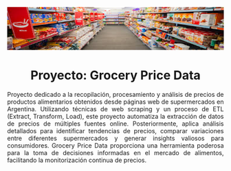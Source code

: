 <center>
  <img src="imagen/alimentos2.jpg" alt="Banner de Grocery Price Data" title="Grocery Price Data" width="800" height="100">
</center>

<h1 style="text-align: center;">Proyecto: Grocery Price Data</h1>

<p style="text-align: justify;">
Proyecto dedicado a la recopilación, procesamiento y análisis de precios de productos alimentarios obtenidos desde páginas web de supermercados en Argentina. Utilizando técnicas de web scraping y un proceso de ETL (Extract, Transform, Load), este proyecto automatiza la extracción de datos de precios de múltiples fuentes online. Posteriormente, aplica análisis detallados para identificar tendencias de precios, comparar variaciones entre diferentes supermercados y generar insights valiosos para consumidores. Grocery Price Data proporciona una herramienta poderosa para la toma de decisiones informadas en el mercado de alimentos, facilitando la monitorización continua de precios.
</p>